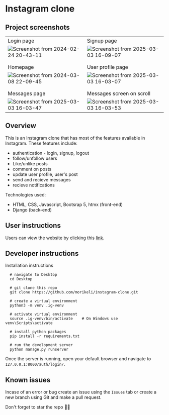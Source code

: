 # Instagram clone

## Project screenshots
|  |  |
| -------- | -------- |
| Login page | Signup page |
| ![Screenshot from 2024-02-24 20-43-11](https://github.com/morikeli/Instagram_clone/assets/78599959/cb99eb64-28e1-4ef9-9d64-9b3a5705e7ca) | ![Screenshot from 2025-03-03 16-09-07](https://github.com/user-attachments/assets/077eea84-6b70-4bb3-880a-7801aee7152b) |
| | |
| | |
| Homepage | User profile page |
| ![Screenshot from 2024-03-08 22-09-45](https://github.com/morikeli/Instagram_clone/assets/78599959/285542a1-a1fa-4c23-ad34-9ec91dc4161f) | ![Screenshot from 2025-03-03 16-03-07](https://github.com/user-attachments/assets/647ef183-cc60-4dee-af54-db6cd01941eb) |
| | |
| | |
| Messages page | Messages screen on scroll |
|![Screenshot from 2025-03-03 16-03-47](https://github.com/user-attachments/assets/d6830ee3-d648-45d8-9da7-d4bfd7415c42) | ![Screenshot from 2025-03-03 16-03-53](https://github.com/user-attachments/assets/4ec915cf-794f-43fc-be95-0574082f5150) |

## Overview
This is an Instagram clone that has most of the features available in Instagram. These features include:
  - authentication - login, signup, logout
  - follow/unfollow users
  - Like/unlike posts
  - comment on posts
  - update user profile, user's post
  - send and recieve messages
  - recieve notifications

Technologies used:
  - HTML, CSS, Javascript, Bootsrap 5, htmx (front-end)
  - Django (back-end)

## User instructions
Users can view the website by clicking this [link](https://instagram-website-clone.onrender.com/auth/login). 

## Developer instructions

Installation instructions

```(bash)
  # navigate to Desktop
  cd Desktop

  # git clone this repo
  git clone https://github.com/morikeli/instagram-clone.git

  # create a virtual environment
  python3 -m venv .ig-venv

  # activate virtual environment
  source .ig-venv/bin/activate    # On Windows use venv\Scripts\activate

  # install python packages
  pip install -r requirements.txt

  # run the development server
  python manage.py runserver
```

Once the server is running, open your default browser and navigate to `127.0.0.1:8000/auth/login/`.

## Known issues
Incase of an error or bug create an issue using the `Issues` tab or create a new branch using Git and make a pull request.

Don't forget to star the repo 🌟😉


